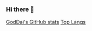 ### Hi there 👋

<!--
**GodDai/GodDai** is a ✨ _special_ ✨ repository because its `README.md` (this file) appears on your GitHub profile.

Here are some ideas to get you started:

- 🔭 I’m currently working on ...
- 🌱 I’m currently learning ...
- 👯 I’m looking to collaborate on ...
- 🤔 I’m looking for help with ...
- 💬 Ask me about ...
- 📫 How to reach me: ...
- 😄 Pronouns: ...
- ⚡ Fun fact: ...
-->
[GodDai's GitHub stats](https://github-readme-stats.vercel.app/api?username=GodDai&show_icons=true&hide=stars&theme=cobalt)
[Top Langs](https://github-readme-stats.vercel.app/api/top-langs/?username=GodDai&layout=compact&hide=html)
